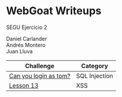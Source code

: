 # WebGoat Writeups

SEGU Ejercicio 2

Daniel Carlander\
Andrés Montero\
Juan Lluva

Challenge | Category
--------- | --------
[Can you login as tom?](./can_you_login_as_tom) | SQL Injection
[Lesson 13](./comment_phoneHome) | XSS
